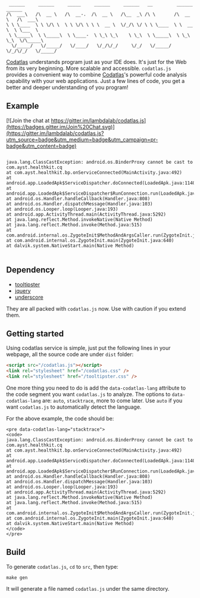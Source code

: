 
     ______     ______     _____     ______     ______   __         ______     ______    
    /\  ___\   /\  __ \   /\  __-.  /\  __ \   /\__  _\ /\ \       /\  __ \   /\  ___\   
    \ \ \____  \ \ \/\ \  \ \ \/\ \ \ \  __ \  \/_/\ \/ \ \ \____  \ \  __ \  \ \___  \  
     \ \_____\  \ \_____\  \ \____-  \ \_\ \_\    \ \_\  \ \_____\  \ \_\ \_\  \/\_____\ 
      \/_____/   \/_____/   \/____/   \/_/\/_/     \/_/   \/_____/   \/_/\/_/   \/_____/ 
                                                                                     


[Codatlas](http://codatlas.com) understands program just as your IDE
does. It's just for the Web from its very beginning. More scalable and
accessible. `codatlas.js` provides a convenient way to combine
[Codatlas](http://codatlas.com)'s powerful code analysis capability
with your web applications. Just a few lines of code, you get a better
and deeper understanding of you program!

## Example

[![Join the chat at https://gitter.im/lambdalab/codatlas.js](https://badges.gitter.im/Join%20Chat.svg)](https://gitter.im/lambdalab/codatlas.js?utm_source=badge&utm_medium=badge&utm_campaign=pr-badge&utm_content=badge)

<pre data-codatlas-lang="stacktrace">
<code>
java.lang.ClassCastException: android.os.BinderProxy cannot be cast to com.ayst.healthkit.cq
at com.ayst.healthkit.bp.onServiceConnected(MainActivity.java:492)
at android.app.LoadedApk$ServiceDispatcher.doConnected(LoadedApk.java:1140)
at android.app.LoadedApk$ServiceDispatcher$RunConnection.run(LoadedApk.java:1157)
at android.os.Handler.handleCallback(Handler.java:808)
at android.os.Handler.dispatchMessage(Handler.java:103)
at android.os.Looper.loop(Looper.java:193)
at android.app.ActivityThread.main(ActivityThread.java:5292)
at java.lang.reflect.Method.invokeNative(Native Method)
at java.lang.reflect.Method.invoke(Method.java:515)
at com.android.internal.os.ZygoteInit$MethodAndArgsCaller.run(ZygoteInit.java:824)
at com.android.internal.os.ZygoteInit.main(ZygoteInit.java:640)
at dalvik.system.NativeStart.main(Native Method)
</code>
</pre>

## Dependency
* [tooltipster](https://github.com/iamceege/tooltipster/)
* [jquery](https://github.com/jquery/jquery)
* [underscore](https://github.com/jashkenas/underscore)

They are all packed with `codatlas.js` now. Use with caution if you extend them. 

## Getting started
Using codatlas service is simple, just put the following lines in your webpage,
all the source code are under `dist` folder:

````html
<script src="/codatlas.js"></script>
<link rel="stylesheet" href="/codatlas.css" />
<link rel="stylesheet" href="/tooltipster.css" />
````

One more thing you need to do is add the `data-codatlas-lang` attribute to the
code segment you want `codatlas.js` to analyze. The options to
`data-codatlas-lang` are: `auto`, `stacktrace`, more to come later. Use `auto`
if you want `codatlas.js` to automatically detect the language.

For the above example, the code should be:

````
<pre data-codatlas-lang="stacktrace">
<code>
java.lang.ClassCastException: android.os.BinderProxy cannot be cast to com.ayst.healthkit.cq
at com.ayst.healthkit.bp.onServiceConnected(MainActivity.java:492)
at android.app.LoadedApk$ServiceDispatcher.doConnected(LoadedApk.java:1140)
at android.app.LoadedApk$ServiceDispatcher$RunConnection.run(LoadedApk.java:1157)
at android.os.Handler.handleCallback(Handler.java:808)
at android.os.Handler.dispatchMessage(Handler.java:103)
at android.os.Looper.loop(Looper.java:193)
at android.app.ActivityThread.main(ActivityThread.java:5292)
at java.lang.reflect.Method.invokeNative(Native Method)
at java.lang.reflect.Method.invoke(Method.java:515)
at com.android.internal.os.ZygoteInit$MethodAndArgsCaller.run(ZygoteInit.java:824)
at com.android.internal.os.ZygoteInit.main(ZygoteInit.java:640)
at dalvik.system.NativeStart.main(Native Method)
</code>
</pre>
````

## Build
To generate `codatlas.js`, `cd` to `src`, then type:
````
make gen
````
It will generate a file named `codatlas.js` under the same directory.
